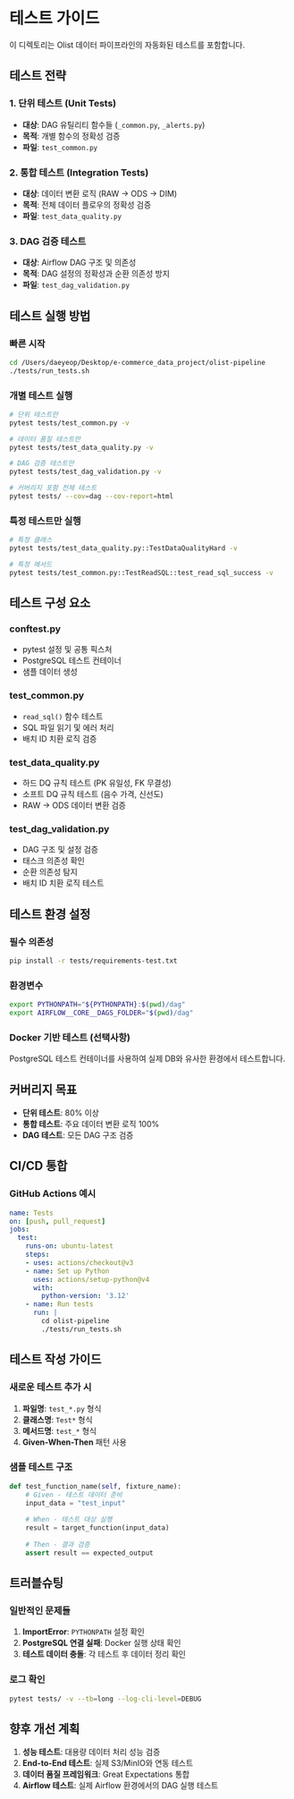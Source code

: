# 테스트 가이드

이 디렉토리는 Olist 데이터 파이프라인의 자동화된 테스트를 포함합니다.

## 테스트 전략

### 1. 단위 테스트 (Unit Tests)
- **대상**: DAG 유틸리티 함수들 (`_common.py`, `_alerts.py`)
- **목적**: 개별 함수의 정확성 검증
- **파일**: `test_common.py`

### 2. 통합 테스트 (Integration Tests)  
- **대상**: 데이터 변환 로직 (RAW → ODS → DIM)
- **목적**: 전체 데이터 플로우의 정확성 검증
- **파일**: `test_data_quality.py`

### 3. DAG 검증 테스트
- **대상**: Airflow DAG 구조 및 의존성
- **목적**: DAG 설정의 정확성과 순환 의존성 방지
- **파일**: `test_dag_validation.py`

## 테스트 실행 방법

### 빠른 시작
```bash
cd /Users/daeyeop/Desktop/e-commerce_data_project/olist-pipeline
./tests/run_tests.sh
```

### 개별 테스트 실행
```bash
# 단위 테스트만
pytest tests/test_common.py -v

# 데이터 품질 테스트만  
pytest tests/test_data_quality.py -v

# DAG 검증 테스트만
pytest tests/test_dag_validation.py -v

# 커버리지 포함 전체 테스트
pytest tests/ --cov=dag --cov-report=html
```

### 특정 테스트만 실행
```bash
# 특정 클래스
pytest tests/test_data_quality.py::TestDataQualityHard -v

# 특정 메서드
pytest tests/test_common.py::TestReadSQL::test_read_sql_success -v
```

## 테스트 구성 요소

### conftest.py
- pytest 설정 및 공통 픽스처
- PostgreSQL 테스트 컨테이너
- 샘플 데이터 생성

### test_common.py
- `read_sql()` 함수 테스트
- SQL 파일 읽기 및 에러 처리
- 배치 ID 치환 로직 검증

### test_data_quality.py
- 하드 DQ 규칙 테스트 (PK 유일성, FK 무결성)
- 소프트 DQ 규칙 테스트 (음수 가격, 신선도)
- RAW → ODS 데이터 변환 검증

### test_dag_validation.py
- DAG 구조 및 설정 검증
- 태스크 의존성 확인
- 순환 의존성 탐지
- 배치 ID 치환 로직 테스트

## 테스트 환경 설정

### 필수 의존성
```bash
pip install -r tests/requirements-test.txt
```

### 환경변수
```bash
export PYTHONPATH="${PYTHONPATH}:$(pwd)/dag"
export AIRFLOW__CORE__DAGS_FOLDER="$(pwd)/dag"
```

### Docker 기반 테스트 (선택사항)
PostgreSQL 테스트 컨테이너를 사용하여 실제 DB와 유사한 환경에서 테스트합니다.

## 커버리지 목표

- **단위 테스트**: 80% 이상
- **통합 테스트**: 주요 데이터 변환 로직 100%
- **DAG 테스트**: 모든 DAG 구조 검증

## CI/CD 통합

### GitHub Actions 예시
```yaml
name: Tests
on: [push, pull_request]
jobs:
  test:
    runs-on: ubuntu-latest
    steps:
    - uses: actions/checkout@v3
    - name: Set up Python
      uses: actions/setup-python@v4
      with:
        python-version: '3.12'
    - name: Run tests
      run: |
        cd olist-pipeline
        ./tests/run_tests.sh
```

## 테스트 작성 가이드

### 새로운 테스트 추가 시
1. **파일명**: `test_*.py` 형식
2. **클래스명**: `Test*` 형식  
3. **메서드명**: `test_*` 형식
4. **Given-When-Then** 패턴 사용

### 샘플 테스트 구조
```python
def test_function_name(self, fixture_name):
    # Given - 테스트 데이터 준비
    input_data = "test_input"
    
    # When - 테스트 대상 실행
    result = target_function(input_data)
    
    # Then - 결과 검증
    assert result == expected_output
```

## 트러블슈팅

### 일반적인 문제들
1. **ImportError**: `PYTHONPATH` 설정 확인
2. **PostgreSQL 연결 실패**: Docker 실행 상태 확인
3. **테스트 데이터 충돌**: 각 테스트 후 데이터 정리 확인

### 로그 확인
```bash
pytest tests/ -v --tb=long --log-cli-level=DEBUG
```

## 향후 개선 계획

1. **성능 테스트**: 대용량 데이터 처리 성능 검증
2. **End-to-End 테스트**: 실제 S3/MinIO와 연동 테스트
3. **데이터 품질 프레임워크**: Great Expectations 통합
4. **Airflow 테스트**: 실제 Airflow 환경에서의 DAG 실행 테스트

